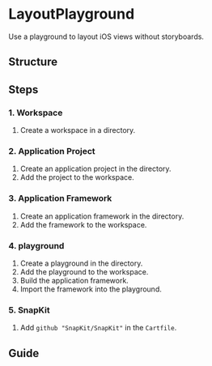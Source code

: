 # LayoutPlayground
Use a playground to layout iOS views without storyboards.

## Structure

## Steps
### 1. Workspace
1. Create a workspace in a directory.

### 2. Application Project
1. Create an application project in the directory.
2. Add the project to the workspace.

### 3. Application Framework
1. Create an application framework in the directory.
2. Add the framework to the workspace.

### 4. playground
1. Create a playground in the directory.
2. Add the playground to the workspace.
3. Build the application framework.
4. Import the framework into the playground.

### 5. SnapKit
1. Add `github "SnapKit/SnapKit"` in the `Cartfile`.

## Guide
